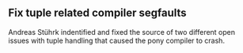 ## Fix tuple related compiler segfaults

Andreas Stührk indentified and fixed the source of two different open issues with tuple handling that caused the pony compiler to crash.
